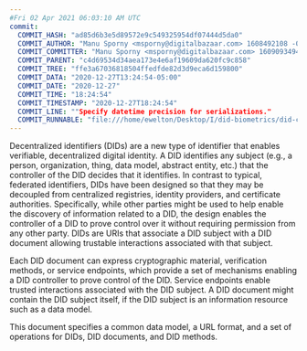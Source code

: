 ```yaml
---
#Fri 02 Apr 2021 06:03:10 AM UTC
commit:
  COMMIT_HASH: "ad85d6b3e5d89572e9c549325954df07444d5da0"
  COMMIT_AUTHOR: "Manu Sporny <msporny@digitalbazaar.com> 1608492108 -0500"
  COMMIT_COMMITTER: "Manu Sporny <msporny@digitalbazaar.com> 1609093494 -0500"
  COMMIT_PARENT: "c4d69534d34aea173e4e6af19609da620fc9c858"
  COMMIT_TREE: "ffe3a67036818504ffedfde82d3d9eca6d159800"
  COMMIT_DATA: "2020-12-27T13:24:54-05:00"
  COMMIT_DATE: "2020-12-27"
  COMMIT_TIME: "18:24:54"
  COMMIT_TIMESTAMP: "2020-12-27T18:24:54"
  COMMIT_LINE: ""Specify datetime precision for serializations."
  COMMIT_RUNNABLE: "file:///home/ewelton/Desktop/I/did-biometrics/did-core-dataset/analysis/gitinfo/ad85d6b3e5d89572e9c549325954df07444d5da0/snapshot/index.html"
---
```


<section id="abstract">
<p>
<a>Decentralized identifiers</a> (DIDs) are a new type of identifier that
enables verifiable, decentralized digital identity. A <a>DID</a> identifies any
subject (e.g., a person, organization, thing, data model, abstract entity, etc.)
that the controller of the <a>DID</a> decides that it identifies. In contrast to
typical, federated identifiers, DIDs have been designed so that they may be
decoupled from centralized registries, identity providers, and certificate
authorities. Specifically, while other parties might be used to help enable the
discovery of information related to a <a>DID</a>, the design enables the
controller of a <a>DID</a> to prove control over it without requiring permission
from any other party. <a>DID</a>s are URIs that associate a <a>DID subject</a>
with a <a>DID document</a> allowing trustable interactions associated with that
subject.
    </p>
<p>
Each <a>DID document</a> can express cryptographic material, verification
methods, or <a>service endpoints</a>, which provide a set of mechanisms enabling
a <a>DID controller</a> to prove control of the <a>DID</a>. <a>Service
endpoints</a> enable trusted interactions associated with the <a>DID
subject</a>. A <a>DID document</a> might contain the <a>DID subject</a> itself,
if the <a>DID subject</a> is an information resource such as a data model.
    </p>
<p>
This document specifies a common data model, a URL format, and a set of
operations for <a>DIDs</a>, <a>DID documents</a>, and <a>DID methods</a>.
    </p>
</section>
